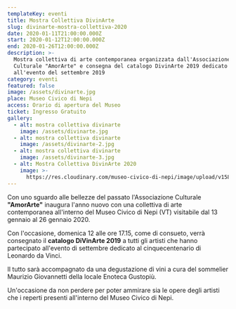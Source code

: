 ```yaml
---
templateKey: eventi
title: Mostra Collettiva DivinArte
slug: divinarte-mostra-collettiva-2020
date: 2020-01-11T21:00:00.000Z
start: 2020-01-12T12:00:00.000Z
end: 2020-01-26T12:00:00.000Z
description: >-
  Mostra collettiva di arte contemporanea organizzata dall'Associazione
  Culturale "AmorArte" e consegna del catalogo DivinArte 2019 dedicato
  all'evento del settembre 2019
category: eventi
featured: false
image: /assets/divinarte.jpg
place: Museo Civico di Nepi
access: Orario di apertura del Museo
ticket: Ingresso Gratuito
gallery:
  - alt: mostra collettiva divinarte
    image: /assets/divinarte.jpg
  - alt: mostra collettiva divinarte
    image: /assets/divinarte-2.jpg
  - alt: mostra collettiva divinarte
    image: /assets/divinarte-3.jpg
  - alt: Mostra Collettiva DivinArte 2020
    image: >-
      https://res.cloudinary.com/museo-civico-di-nepi/image/upload/v1587069036/6divin_e6q4m3.jpg
---
```

Con uno sguardo alle bellezze del passato l'Associazione Culturale **"AmorArte"** inaugura l'anno nuovo con una collettiva di arte contemporanea all'interno del Museo Civico di Nepi (VT) visitabile dal 13 gennaio al 26 gennaio 2020.

Con l'occasione, domenica 12 alle ore 17.15, come di consueto, verrà consegnato il **catalogo DiVinArte 2019** a tutti gli artisti che hanno partecipato all'evento di settembre dedicato al cinquecentenario di Leonardo da Vinci.

Il tutto sarà accompagnato da una degustazione di vini a cura del sommelier Maurizio Giovannetti della locale Enoteca Gustopiù.

Un'occasione da non perdere per poter ammirare sia le opere degli artisti che i reperti presenti all'interno del Museo Civico di Nepi.

